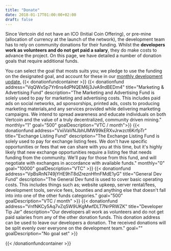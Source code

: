 ```yaml
---
title: "Donate"
date: 2018-01-17T01:00:00+02:00
draft: false
---
```


Since Vertcoin did not have an ICO (Initial Coin Offering), or pre-mine (allocation of currency at the launch of the network), the development team has to rely on community donations for their funding. Whilst the <strong>developers work as volunteers and do not get paid a salary</strong>, they do make costs to advance the project. On this page, we have detailed a number of donation goals that require additional funds.


You can select the goal that mosts suits you; we pledge to use the funding on the designated goal, and account for these in our <a href="https://medium.com/vertcoin-blog">monthly development update.</a>
{{< donationfundcontainer >}}
    {{< donationfund address="VqQWx5p7Yr6ns4dPNQEM6j3JvA9rdBEDm4" title="Marketing & Advertising Fund" description="The Marketing and Advertising Fund is solely used to pay for marketing and advertising costs. This includes paid ads on social networks, ad sponsorships, printed ads, costs to producing marketing materials,and any services provided while delivering marketing campaigns. We intend to spread awareness and educate individuals on both Vertcoin and the value of a truly decentralized, community driven mining." monthly="1" goal="500" goalDescription="VTC / month">}}
    {{< donationfund address="VxiiVaVNJbhUMW99kERXvJrwzct6KrfpTr" title="Exchange Listing Fund" description="The Exchange Listing Fund is solely used to pay for exchange listing fees. We don't have specific opportunities or fees that we can share with you at this time, but it's highly likely that new exchange opportunities require a listing fee that needs funding from the community. We'll pay for those from this fund, and will negotiate with exchanges in accordance with available funds." monthly="0" goal="10000" goalDescription="VTC" >}}
    {{< donationfund address="VpBsRnN749jYHE9hT8dZreznHfmFMdE1yG" title="General Dev Fund" description="The General Dev fund is used to cover basic operating costs. This includes things such as; website upkeep, server rental/fees, development tools, service fees, bounties and anything else that doesn't fall into into one of the other funds categories." goal="500" goalDescription="VTC / month" >}}
    {{< donationfund address="VnfNKCy5Aq7vZq5W9UKgMwfDLT7NrPRWZK" title="Developer Tip Jar" description="Our developers all work as volunteers and do not get paid salaries from any of the other donation funds. This donation address can be used to leave our developers a donation. The received donations will be split evenly over everyone on the development team." goal="" goalDescription="No goal set" >}}


    
{{< /donationfundcontainer >}}
